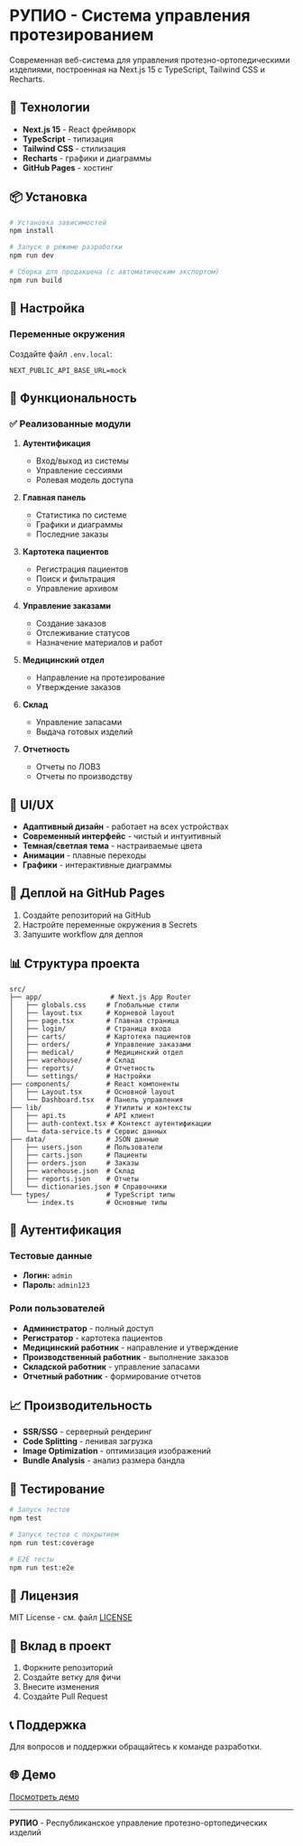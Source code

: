 # РУПИО - Система управления протезированием

Современная веб-система для управления протезно-ортопедическими изделиями, построенная на Next.js 15 с TypeScript, Tailwind CSS и Recharts.

## 🚀 Технологии

- **Next.js 15** - React фреймворк
- **TypeScript** - типизация
- **Tailwind CSS** - стилизация
- **Recharts** - графики и диаграммы
- **GitHub Pages** - хостинг

## 📦 Установка

```bash
# Установка зависимостей
npm install

# Запуск в режиме разработки
npm run dev

# Сборка для продакшена (с автоматическим экспортом)
npm run build
```

## 🔧 Настройка

### Переменные окружения

Создайте файл `.env.local`:

```env
NEXT_PUBLIC_API_BASE_URL=mock
```

## 📱 Функциональность

### ✅ Реализованные модули

1. **Аутентификация**
   - Вход/выход из системы
   - Управление сессиями
   - Ролевая модель доступа

2. **Главная панель**
   - Статистика по системе
   - Графики и диаграммы
   - Последние заказы

3. **Картотека пациентов**
   - Регистрация пациентов
   - Поиск и фильтрация
   - Управление архивом

4. **Управление заказами**
   - Создание заказов
   - Отслеживание статусов
   - Назначение материалов и работ

5. **Медицинский отдел**
   - Направление на протезирование
   - Утверждение заказов

6. **Склад**
   - Управление запасами
   - Выдача готовых изделий

7. **Отчетность**
   - Отчеты по ЛОВЗ
   - Отчеты по производству

## 🎨 UI/UX

- **Адаптивный дизайн** - работает на всех устройствах
- **Современный интерфейс** - чистый и интуитивный
- **Темная/светлая тема** - настраиваемые цвета
- **Анимации** - плавные переходы
- **Графики** - интерактивные диаграммы

## 🚀 Деплой на GitHub Pages

1. Создайте репозиторий на GitHub
2. Настройте переменные окружения в Secrets
3. Запушите workflow для деплоя

## 📊 Структура проекта

```
src/
├── app/                 # Next.js App Router
│   ├── globals.css     # Глобальные стили
│   ├── layout.tsx      # Корневой layout
│   ├── page.tsx        # Главная страница
│   ├── login/          # Страница входа
│   ├── carts/          # Картотека пациентов
│   ├── orders/         # Управление заказами
│   ├── medical/        # Медицинский отдел
│   ├── warehouse/      # Склад
│   ├── reports/        # Отчетность
│   └── settings/       # Настройки
├── components/         # React компоненты
│   ├── Layout.tsx      # Основной layout
│   └── Dashboard.tsx   # Панель управления
├── lib/                # Утилиты и контексты
│   ├── api.ts          # API клиент
│   ├── auth-context.tsx # Контекст аутентификации
│   └── data-service.ts # Сервис данных
├── data/               # JSON данные
│   ├── users.json      # Пользователи
│   ├── carts.json      # Пациенты
│   ├── orders.json     # Заказы
│   ├── warehouse.json  # Склад
│   ├── reports.json    # Отчеты
│   └── dictionaries.json # Справочники
└── types/              # TypeScript типы
    └── index.ts        # Основные типы
```

## 🔐 Аутентификация

### Тестовые данные

- **Логин:** `admin`
- **Пароль:** `admin123`

### Роли пользователей

- **Администратор** - полный доступ
- **Регистратор** - картотека пациентов
- **Медицинский работник** - направление и утверждение
- **Производственный работник** - выполнение заказов
- **Складской работник** - управление запасами
- **Отчетный работник** - формирование отчетов

## 📈 Производительность

- **SSR/SSG** - серверный рендеринг
- **Code Splitting** - ленивая загрузка
- **Image Optimization** - оптимизация изображений
- **Bundle Analysis** - анализ размера бандла

## 🧪 Тестирование

```bash
# Запуск тестов
npm test

# Запуск тестов с покрытием
npm run test:coverage

# E2E тесты
npm run test:e2e
```

## 📝 Лицензия

MIT License - см. файл [LICENSE](LICENSE)

## 🤝 Вклад в проект

1. Форкните репозиторий
2. Создайте ветку для фичи
3. Внесите изменения
4. Создайте Pull Request

## 📞 Поддержка

Для вопросов и поддержки обращайтесь к команде разработки.

## 🌐 Демо

[Посмотреть демо](https://your-username.github.io/rupoi-frontend)

---

**РУПИО** - Республиканское управление протезно-ортопедических изделий